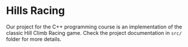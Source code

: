 # Hills Racing

Our project for the C++ programming course is an implementation of the classic
Hill Climb Racing game. Check the project documentation in `src/` folder for
more details.
